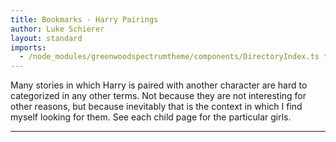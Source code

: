 ```yaml
---
title: Bookmarks - Harry Pairings
author: Luke Schierer
layout: standard
imports:
  - /node_modules/greenwoodspectrumtheme/components/DirectoryIndex.ts type="module"
---
```


Many stories in which Harry is paired with another character are hard to categorized in any other terms. Not because they are not interesting for other reasons, but because inevitably that is the context in which I find myself looking for them.  See each child page for the particular girls.

---

<directory-index directory="/Bookmarks/pairing/Harry/" recurse></directory-index>
